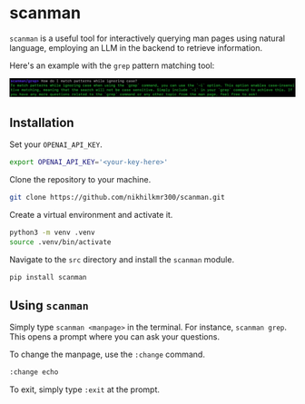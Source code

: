 # scanman

`scanman` is a useful tool for interactively querying man pages using natural
language, employing an LLM in the backend to retrieve information.

Here's an example with the `grep` pattern matching tool:

![example](example.png)

## Installation

Set your `OPENAI_API_KEY`.

```bash
export OPENAI_API_KEY='<your-key-here>'
```

Clone the repository to your machine.

```bash
git clone https://github.com/nikhilkmr300/scanman.git
```

Create a virtual environment and activate it.

```bash
python3 -m venv .venv
source .venv/bin/activate
```

Navigate to the `src` directory and install the `scanman` module.

```bash
pip install scanman
```

## Using `scanman`

Simply type `scanman <manpage>` in the terminal. For instance, `scanman grep`.
This opens a prompt where you can ask your questions.

To change the manpage, use the `:change` command.

```bash
:change echo
```

To exit, simply type `:exit` at the prompt.
